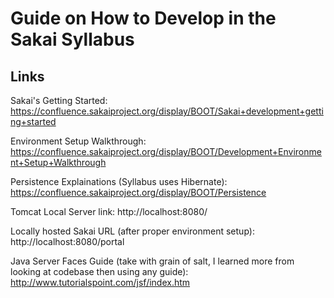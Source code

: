 Guide on How to Develop in the Sakai Syllabus
=============================================

Links
-----

Sakai's Getting Started: https://confluence.sakaiproject.org/display/BOOT/Sakai+development+getting+started

Environment Setup Walkthrough: https://confluence.sakaiproject.org/display/BOOT/Development+Environment+Setup+Walkthrough

Persistence Explainations (Syllabus uses Hibernate): https://confluence.sakaiproject.org/display/BOOT/Persistence

Tomcat Local Server link: http://localhost:8080/

Locally hosted Sakai URL (after proper environment setup): http://localhost:8080/portal

Java Server Faces Guide (take with grain of salt, I learned more from looking at codebase then using any guide): http://www.tutorialspoint.com/jsf/index.htm


